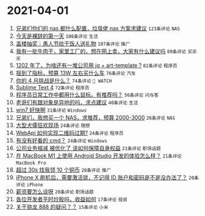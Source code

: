 # 2021-04-01

1. [兄弟们你们的 nas 都什么配置，垃圾佬 nas 方案求建议](https://www.v2ex.com/t/767176) `123条评论` `NAS`
1. [今天是裸辞的第一天](https://www.v2ex.com/t/767059) `108条评论` `生活`
1. [盖楼抽奖｜愚人节给干饭人送礼物](https://www.v2ex.com/t/767227) `107条评论` `推广`
1. [我有一批牛肉干，家里工厂的，想在网上卖，大家有什么建议吗](https://www.v2ex.com/t/767086) `89条评论` `买买买`
1. [1202 年了，为啥还有一堆公司用 jq + art-template ?](https://www.v2ex.com/t/767111) `82条评论` `程序员`
1. [摇到了指标，预算 13W 左右买什么车](https://www.v2ex.com/t/767138) `76条评论` `汽车`
1. [你的 4 月挑战是什么？](https://www.v2ex.com/t/767128) `74条评论` ` WATCH`
1. [Sublime Text 4](https://www.v2ex.com/t/767077) `72条评论` `程序员`
1. [程序员日常工作中都用什么鼠标。有推荐吗？](https://www.v2ex.com/t/767106) `56条评论` `问与答`
1. [老哥们有跟对象是异地的吗，求点建议](https://www.v2ex.com/t/767090) `40条评论` `生活`
1. [win7 好快啊](https://www.v2ex.com/t/767250) `31条评论` `Windows`
1. [兄弟们，我想买一个 NAS，求推荐，预算 2000-3000](https://www.v2ex.com/t/767232) `26条评论` `NAS`
1. [大型犬儒狂欢现场](https://www.v2ex.com/t/767297) `24条评论` `随想`
1. [WebApi 如何实现二维码过期?](https://www.v2ex.com/t/767287) `24条评论` `程序员`
1. [有没有好看的 cmd？](https://www.v2ex.com/t/767167) `24条评论` `Windows`
1. [公司业务缩减 被优化了 该如何保障自身权益](https://www.v2ex.com/t/767285) `21条评论` `职场话题`
1. [在 MacBook M1 上使用 Android Studio 开发的体验怎么样？](https://www.v2ex.com/t/767183) `21条评论` `MacBook Pro`
1. [超过 30s 找我领 10 个铜币](https://www.v2ex.com/t/767178) `20条评论` `推广`
1. [iPhone X 刷机后，需要激活锁，不记得 ID 账户和密码是不是没办法了？](https://www.v2ex.com/t/767143) `20条评论` `iPhone`
1. [薪资要怎么谈呀](https://www.v2ex.com/t/767072) `20条评论` `职场话题`
1. [各位开发者平时炒股吗，收益如何](https://www.v2ex.com/t/767060) `17条评论` `投资`
1. [关于骁龙 888 的疑问？？](https://www.v2ex.com/t/767215) `15条评论` `小米`
